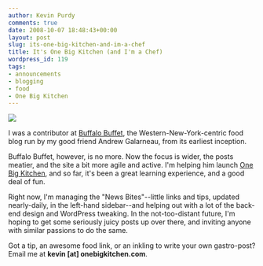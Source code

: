 ```yaml
---
author: Kevin Purdy
comments: true
date: 2008-10-07 18:48:43+00:00
layout: post
slug: its-one-big-kitchen-and-im-a-chef
title: It's One Big Kitchen (and I'm a Chef)
wordpress_id: 119
tags:
- announcements
- blogging
- food
- One Big Kitchen
---
```


![](http://thepurdman.com/wp-content/uploads/2008/10/onebigkitchen_scaled.jpg)

I was a contributor at [Buffalo Buffet](http://buffalobuffet.com), the Western-New-York-centric food blog run by my good friend Andrew Galarneau, from its earliest inception.

Buffalo Buffet, however, is no more. Now the focus is wider, the posts meatier, and the site a bit more agile and active. I'm helping him launch [One Big Kitchen](http://onebigkitchen.com), and so far, it's been a great learning experience, and a good deal of fun.

Right now, I'm managing the "News Bites"--little links and tips, updated nearly-daily, in the left-hand sidebar--and helping out with a lot of the back-end design and WordPress tweaking. In the not-too-distant future, I'm hoping to get some seriously juicy posts up over there, and inviting anyone with similar passions to do the same.

Got a tip, an awesome food link, or an inkling to write your own gastro-post? Email me at **kevin [at] onebigkitchen.com**. 
